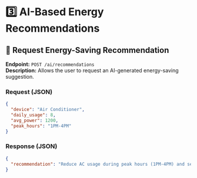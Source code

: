 # 3️⃣ AI-Based Energy Recommendations

## 🔹 Request Energy-Saving Recommendation
**Endpoint:** `POST /ai/recommendations`  
**Description:** Allows the user to request an AI-generated energy-saving suggestion.  

### Request (JSON)
```json
{
  "device": "Air Conditioner",
  "daily_usage": 8,
  "avg_power": 1200,
  "peak_hours": "1PM-4PM"
}
```
### Response (JSON)
```json
{
  "recommendation": "Reduce AC usage during peak hours (1PM-4PM) and set the thermostat to 24°C. Consider using a fan instead."
}
```
